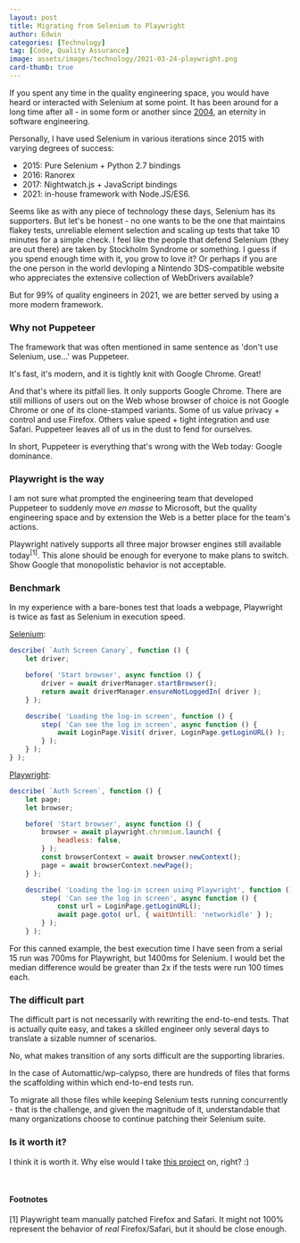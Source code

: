 ```yaml
---
layout: post
title: Migrating from Selenium to Playwright
author: Edwin
categories: [Technology]
tag: [Code, Quality Assurance]
image: assets/images/technology/2021-03-24-playwright.png
card-thumb: true
---
```


If you spent any time in the quality engineering space, you would have heard or interacted with Selenium at some point. It has been around for a long time after all - in some form or another since [2004](https://www.selenium.dev/history/), an eternity in software engineering.

Personally, I have used Selenium in various iterations since 2015 with varying degrees of success:
- 2015: Pure Selenium + Python 2.7 bindings
- 2016: Ranorex 
- 2017: Nightwatch.js + JavaScript bindings 
- 2021: in-house framework with Node.JS/ES6.

Seems like as with any piece of technology these days, Selenium has its supporters. But let's be honest - no one wants to be the one that maintains flakey tests, unreliable element selection and scaling up tests that take 10 minutes for a simple check. I feel like the people that defend Selenium (they are out there) are taken by Stockholm Syndrome or something. I guess if you spend enough time with it, you grow to love it? Or perhaps if you are the one person in the world devloping a Nintendo 3DS-compatible website who appreciates the extensive collection of WebDrivers available?

But for 99% of quality engineers in 2021, we are better served by using a more modern framework.

### Why not Puppeteer

The framework that was often mentioned in same sentence as 'don't use Selenium, use...' was Puppeteer.

It's fast, it's modern, and it is tightly knit with Google Chrome. Great!

And that's where its pitfall lies. It only supports Google Chrome. There are still millions of users out on the Web whose browser of choice is not Google Chrome or one of its clone-stamped variants. Some of us value privacy + control and use Firefox. Others value speed + tight integration and use Safari. Puppeteer leaves all of us in the dust to fend for ourselves.

In short, Puppeteer is everything that's wrong with the Web today: Google dominance.

### Playwright is the way

I am not sure what prompted the engineering team that developed Puppeteer to suddenly move _en masse_ to Microsoft, but the quality engineering space and by extension the Web is a better place for the team's actions.

Playwright natively supports all three major browser engines still available today<sup>[1]</sup>. This alone should be enough for everyone to make plans to switch. Show Google that monopolistic behavior is not acceptable.

### Benchmark

In my experience with a bare-bones test that loads a webpage, Playwright is twice as fast as Selenium in execution speed.

[Selenium](https://github.com/Automattic/wp-calypso/blob/trunk/test/e2e/specs/wp-log-in-out-spec.js#L35-L50):
````javascript
describe( `Auth Screen Canary`, function () {
	let driver;

	before( 'Start browser', async function () {
		driver = await driverManager.startBrowser();
		return await driverManager.ensureNotLoggedIn( driver );
	} );

	describe( 'Loading the log-in screen', function () {
		step( 'Can see the log in screen', async function () {
			await LoginPage.Visit( driver, LoginPage.getLoginURL() );
		} );
	} );
} );
````

[Playwright](https://github.com/Automattic/wp-calypso/blob/trunk/test/e2e/specs-playwright/wp-log-in-out-spec.js):
````javascript
describe( `Auth Screen`, function () {
	let page;
	let browser;

	before( 'Start browser', async function () {
		browser = await playwright.chromium.launch( {
			headless: false,
		} );
		const browserContext = await browser.newContext();
		page = await browserContext.newPage();
	} );

	describe( 'Loading the log-in screen using Playwright', function () {
		step( 'Can see the log in screen', async function () {
			const url = LoginPage.getLoginURL();
			await page.goto( url, { waitUntill: 'networkidle' } );
		} );
	} );
````

For this canned example, the best execution time I have seen from a serial 15 run was 700ms for Playwright, but 1400ms for Selenium.
I would bet the median difference would be greater than 2x if the tests were run 100 times each.

### The difficult part

The difficult part is not necessarily with rewriting the end-to-end tests. That is actually quite easy, and takes a skilled engineer only several days to translate a sizable numner of scenarios.

No, what makes transition of any sorts difficult are the supporting libraries.

In the case of Automattic/wp-calypso, there are hundreds of files that forms the scaffolding within which end-to-end tests run. 

To migrate all those files while keeping Selenium tests running concurrently - that is the challenge, and given the magnitude of it, understandable that many organizations choose to continue patching their Selenium suite.

### Is it worth it?

I think it is worth it. Why else would I take [this project](https://github.com/Automattic/wp-calypso/issues/50693) on, right? :)

&nbsp;
&nbsp;
&nbsp;

#### Footnotes

[1] Playwright team manually patched Firefox and Safari. It might not 100% represent the behavior of _real_ Firefox/Safari, but it should be close enough.